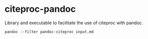 citeproc-pandoc
===============

Library and executable to facilitate the use of citeproc with pandoc.

    pandoc --filter pandoc-citeproc input.md

